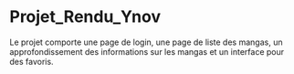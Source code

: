 ﻿# Projet_Rendu_Ynov

Le projet comporte une page de login, une page de liste des mangas, un approfondissement des informations sur les mangas et un interface pour des favoris.
